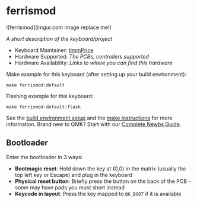 # ferrismod

![ferrismod](imgur.com image replace me!)

*A short description of the keyboard/project*

* Keyboard Maintainer: [timmPrice](https://github.com/timmPrice)
* Hardware Supported: *The PCBs, controllers supported*
* Hardware Availability: *Links to where you can find this hardware*

Make example for this keyboard (after setting up your build environment):

    make ferrismod:default

Flashing example for this keyboard:

    make ferrismod:default:flash

See the [build environment setup](https://docs.qmk.fm/#/getting_started_build_tools) and the [make instructions](https://docs.qmk.fm/#/getting_started_make_guide) for more information. Brand new to QMK? Start with our [Complete Newbs Guide](https://docs.qmk.fm/#/newbs).

## Bootloader

Enter the bootloader in 3 ways:

* **Bootmagic reset**: Hold down the key at (0,0) in the matrix (usually the top left key or Escape) and plug in the keyboard
* **Physical reset button**: Briefly press the button on the back of the PCB - some may have pads you must short instead
* **Keycode in layout**: Press the key mapped to `QK_BOOT` if it is available
